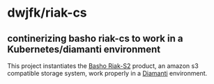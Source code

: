 # dwjfk/riak-cs
## continerizing basho riak-cs to work in a Kubernetes/diamanti environment

This project instantiates the [Basho Riak-S2](http://basho.com/products/riak-s2/) product, an amazon s3 compatible storage system, work properly in a [Diamanti](http://www.diamanti.com) environment. 



